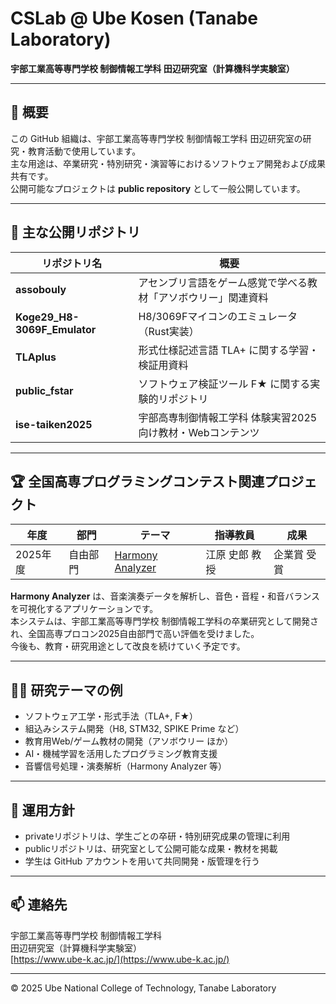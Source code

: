 # CSLab @ Ube Kosen (Tanabe Laboratory)
**宇部工業高等専門学校 制御情報工学科 田辺研究室（計算機科学実験室）**

---

## 🧭 概要
この GitHub 組織は、宇部工業高等専門学校 制御情報工学科 田辺研究室の研究・教育活動で使用しています。  
主な用途は、卒業研究・特別研究・演習等におけるソフトウェア開発および成果共有です。  
公開可能なプロジェクトは **public repository** として一般公開しています。

---

## 📂 主な公開リポジトリ
| リポジトリ名 | 概要 |
|---------------|------|
| **assobouly** | アセンブリ言語をゲーム感覚で学べる教材「アソボウリー」関連資料 |
| **Koge29_H8-3069F_Emulator** | H8/3069Fマイコンのエミュレータ（Rust実装） |
| **TLAplus** | 形式仕様記述言語 TLA+ に関する学習・検証用資料 |
| **public_fstar** | ソフトウェア検証ツール F★ に関する実験的リポジトリ |
| **ise-taiken2025** | 宇部高専制御情報工学科 体験実習2025向け教材・Webコンテンツ |

---

## 🏆 全国高専プログラミングコンテスト関連プロジェクト
| 年度 | 部門 | テーマ | 指導教員 | 成果 |
|------|------|--------|-----------|------|
| 2025年度 | 自由部門 | [Harmony Analyzer](https://github.com/wasshoyy/procon2025) | 江原 史郎 教授 | 企業賞 受賞 |

**Harmony Analyzer** は、音楽演奏データを解析し、音色・音程・和音バランスを可視化するアプリケーションです。  
本システムは、宇部工業高等専門学校 制御情報工学科の卒業研究として開発され、全国高専プロコン2025自由部門で高い評価を受けました。  
今後も、教育・研究用途として改良を続けていく予定です。

---

## 🧑‍🔬 研究テーマの例
- ソフトウェア工学・形式手法（TLA+, F★）
- 組込みシステム開発（H8, STM32, SPIKE Prime など）
- 教育用Web/ゲーム教材の開発（アソボウリー ほか）
- AI・機械学習を活用したプログラミング教育支援
- 音響信号処理・演奏解析（Harmony Analyzer 等）

---

## 🔐 運用方針
- privateリポジトリは、学生ごとの卒研・特別研究成果の管理に利用  
- publicリポジトリは、研究室として公開可能な成果・教材を掲載  
- 学生は GitHub アカウントを用いて共同開発・版管理を行う  

---

## 📫 連絡先
宇部工業高等専門学校 制御情報工学科  
田辺研究室（計算機科学実験室）  
[https://www.ube-k.ac.jp/](https://www.ube-k.ac.jp/)

---

© 2025 Ube National College of Technology, Tanabe Laboratory
